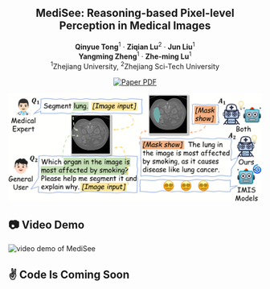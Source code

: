 <p align="center">

  <h2 align="center">
  MediSee: Reasoning-based Pixel-level Perception in Medical Images

  </h2>
  <p align="center">
    <a><strong>Qinyue Tong</strong></a><sup>1</sup>
    ·
    <a><strong>Ziqian Lu</strong></a><sup>2</sup>
    ·
    <a><strong>Jun Liu</strong></a><sup>1</sup>
    <br>
    <a><strong>Yangming Zheng</strong></a><sup>1</sup>
    ·
    <a><strong>Zhe-ming Lu</strong></a><sup>1</sup>
    <!-- <br> -->
    <br>
    <sup>1</sup>Zhejiang University, <sup>2</sup>Zhejiang Sci-Tech University
    <br>
    <div align="center">
    <a href="http://arxiv.org/abs/2504.11008"><img src='https://img.shields.io/badge/arXiv-MediSee-red' alt='Paper PDF'></a>
    </div>
  </p>
</p>
  
![teaser_img](images/teaser.png)

## :camera: Video Demo 
![video demo of MediSee](https://github.com/Edisonhimself/MediSee/blob/main/medisee-demo.gif)

## :v: Code Is Coming Soon

